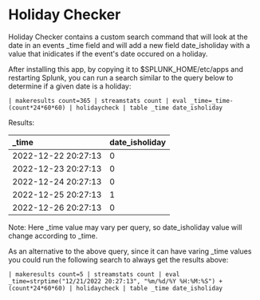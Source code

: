 Holiday Checker
========================================

Holiday Checker contains a custom search command that will look at the date in an events _time field and will add a new field date_isholiday with a value that inidicates if the event's date occured on a holiday.

After installing this app, by copying it to $SPLUNK_HOME/etc/apps and restarting Splunk, you can run a search similar to the query below to determine if a given date is a holiday:


```
| makeresults count=365 | streamstats count | eval _time=_time-(count*24*60*60) | holidaycheck | table _time date_isholiday
```
Results:

_time| date_isholiday |
:-----|:-----|
2022-12-22 20:27:13 | 0 |
2022-12-23 20:27:13 | 0 |
2022-12-24 20:27:13 | 0 |
2022-12-25 20:27:13 | 1 |
2022-12-26 20:27:13 | 0 |

Note: Here _time value may vary per query, so date_isholiday value will change according to _time.

As an alternative to the above query, since it can have varing _time values you could run the following search to always get the results above:

```
| makeresults count=5 | streamstats count | eval _time=strptime("12/21/2022 20:27:13", "%m/%d/%Y %H:%M:%S") + (count*24*60*60) | holidaycheck | table _time date_isholiday
```



